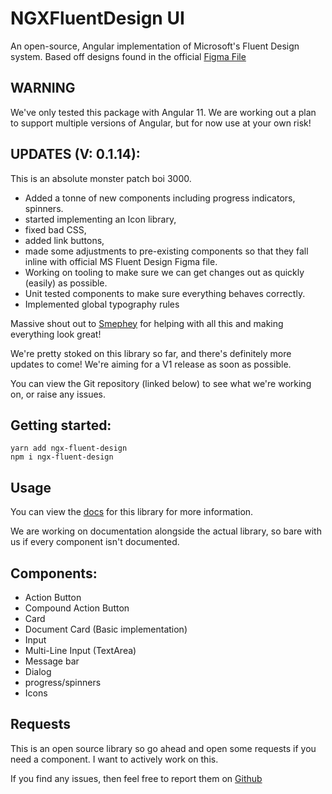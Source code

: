 # NGXFluentDesign UI

An open-source, Angular implementation of Microsoft's Fluent Design system. Based off designs found in the official [Figma File](https://aka.ms/FluentToolkits/Web/Figma)

## WARNING
We've only tested this package with Angular 11. We are working out a plan to support multiple versions of Angular, but for now use at your own risk!

## UPDATES (V: 0.1.14):
This is an absolute monster patch boi 3000. 
- Added a tonne of new components including progress indicators, spinners. 
- started implementing an Icon library,
- fixed bad CSS, 
- added link buttons, 
- made some adjustments to pre-existing components so that they fall inline with official MS Fluent Design Figma file.
- Working on tooling to make sure we can get changes out as quickly (easily) as possible.
- Unit tested components to make sure everything behaves correctly.
- Implemented global typography rules

Massive shout out to [Smephey](https://github.com/Smephey) for helping with all this and making everything look great!

We're pretty stoked on this library so far, and there's definitely more updates to come! We're aiming for a V1 release as soon as possible. 

You can view the Git repository (linked below) to see what we're working on, or raise any issues.

## Getting started:

`yarn add ngx-fluent-design`\
`npm i ngx-fluent-design`

## Usage
You can view the [docs](https://ngx-fluent-design.mfwebdev.net/home) for this library for more information.

We are working on documentation alongside the actual library, so bare with us if every component isn't documented.

## Components:
- Action Button
- Compound Action Button
- Card
- Document Card (Basic implementation)
- Input 
- Multi-Line Input (TextArea)
- Message bar
- Dialog
- progress/spinners
- Icons

## Requests

This is an open source library so go ahead and open some requests if you need a component. I want to actively work on this.

If you find any issues, then feel free to report them on [Github](https://github.com/Dud3core-webdev/ngx-fluent-design-ui)

